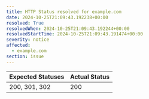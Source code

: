 ```yaml
---
title: HTTP Status resolved for example.com
date: 2024-10-25T21:09:43.192238+00:00
resolved: True
resolvedWhen: 2024-10-25T21:09:43.192244+00:00
resolvedStartTime: 2024-10-25T21:09:43.191474+00:00
severity: notice
affected:
  - example.com
section: issue
---
```


| Expected Statuses | Actual Status  |
|-------------------|----------------|
| 200, 301, 302 | 200 |
